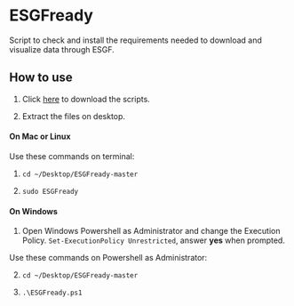 # ESGFready

Script to check and install the requirements needed to download and visualize data through ESGF.

## How to use

1. Click [here](https://github.com/arildoosilva/ESGFready/archive/master.zip) to download the scripts.

2. Extract the files on desktop.

#### On Mac or Linux
Use these commands on terminal:

1. `cd ~/Desktop/ESGFready-master`

2. `sudo ESGFready`

#### On Windows

1. Open Windows Powershell as Administrator and change the Execution Policy.
`Set-ExecutionPolicy Unrestricted`, answer **yes** when prompted.

Use these commands on Powershell as Administrator:

2. `cd ~/Desktop/ESGFready-master`

3. `.\ESGFready.ps1`
